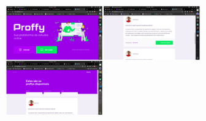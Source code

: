 <img src="./imagens/0101.png" width="250" />
<img src="./imagens/0102.png" width="250" />
<img src="./imagens/0103.png" width="250" />
